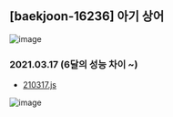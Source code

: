## [baekjoon-16236] 아기 상어

![image](https://user-images.githubusercontent.com/22045163/93317269-3b08fd00-f848-11ea-8c37-5f8b921d34b6.png)

### 2021.03.17 (6달의 성능 차이 ~)

- [210317.js](Main2.java)

![image](https://user-images.githubusercontent.com/22045163/111414242-f987da80-8722-11eb-973c-d3074f58e62a.png)
